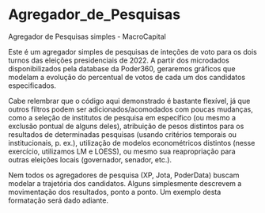 # Agregador_de_Pesquisas
Agregador de Pesquisas simples - MacroCapital

Este é um agregador simples de pesquisas de inteções de voto para os dois turnos das eleições presidenciais de 2022. A partir dos microdados disponibilizados pela database da Poder360, geraremos gráficos que modelam a evolução do percentual de votos de cada um dos candidatos especificados.

Cabe relembrar que o código aqui demonstrado é bastante flexível, já que outros filtros podem ser adicionados/acomodados com poucas mudanças, como a seleção de institutos de pesquisa em específico (ou mesmo a exclusão pontual de alguns deles), atribuição de pesos distintos para os resultados de determinadas pesquisas (usando critérios temporais ou institucionais, p. ex.), utilização de modelos econométricos distintos (nesse exercício, utilizamos LM e LOESS), ou mesmo sua reapropriação para outras eleições locais (governador, senador, etc.).

Nem todos os agregadores de pesquisa (XP, Jota, PoderData) buscam modelar a trajetória dos candidatos. Alguns simplesmente descrevem a movimentação dos resultados, ponto a ponto. Um exemplo desta formatação será dado adiante.
